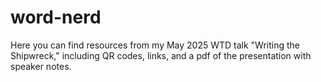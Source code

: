 # word-nerd

Here you can find resources from my May 2025 WTD talk "Writing the Shipwreck," including QR codes, links, and a pdf of the presentation with speaker notes.
